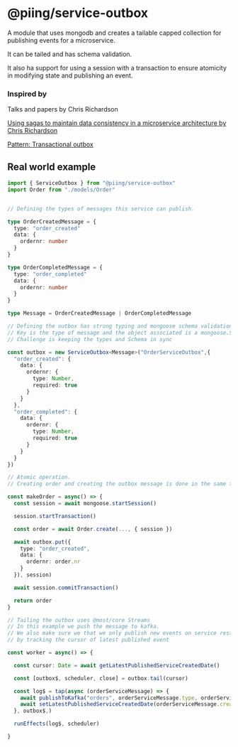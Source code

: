 
# @piing/service-outbox

A module that uses mongodb and creates a tailable capped collection for publishing events for a microservice.

It can be tailed and has schema validation.

It also ha support for using a session with a transaction to ensure atomicity in modifying state and publishing an event.

### Inspired by

Talks and papers by Chris Richardson

[Using sagas to maintain data consistency in a microservice architecture by Chris Richardson](https://www.youtube.com/watch?v=YPbGW3Fnmbc)

[Pattern: Transactional outbox](https://microservices.io/patterns/data/transactional-outbox.html)

## Real world example

```typescript
import { ServiceOutbox } from "@piing/service-outbox"
import Order from "./models/Order"


// Defining the types of messages this service can publish.

type OrderCreatedMessage = {
  type: "order_created"
  data: {
    ordernr: number
  }
}

type OrderCompletedMessage = {
  type: "order_completed"
  data: {
    ordernr: number
  }
}

type Message = OrderCreatedMessage | OrderCompletedMessage

// Defining the outbox has strong typing and mongoose schema validation.
// Key is the type of message and the object associated is a mongoose.Schema
// Challenge is keeping the types and Schema in sync

const outbox = new ServiceOutbox<Message>("OrderServiceOutbox",{
  "order_created": {
    data: {
      ordernr: {
        type: Number,
        required: true
      }
    }
  },
  "order_completed": {
    data: {
      ordernr: {
        type: Number,
        required: true
      }
    }
  }
})

// Atomic operation.
// Creating order and creating the outbox message is done in the same transaction.

const makeOrder = async() => {
  const session = await mongoose.startSession()

  session.startTransaction()

  const order = await Order.create(..., { session })

  await outbox.put({
    type: "order_created",
    data: {
      ordernr: order.nr
    }
  }), session)

  await session.commitTransaction()

  return order
}

// Tailing the outbox uses @most/core Streams
// In this example we push the message to kafka.
// We also make sure we that we only publish new events on service restart
// by tracking the cursor of latest published event

const worker = async() => {

  const cursor: Date = await getLatestPublishedServiceCreatedDate()

  const [outbox$, scheduler, close] = outbox.tail(cursor)

  const log$ = tap(async (orderServiceMessage) => {
    await publishToKafka("orders", orderServiceMessage.type, orderServiceMessage.data)
    await setLatestPublishedServiceCreatedDate(orderServiceMessage.created)
  }, outbox$,)

  runEffects(log$, scheduler)

}

```